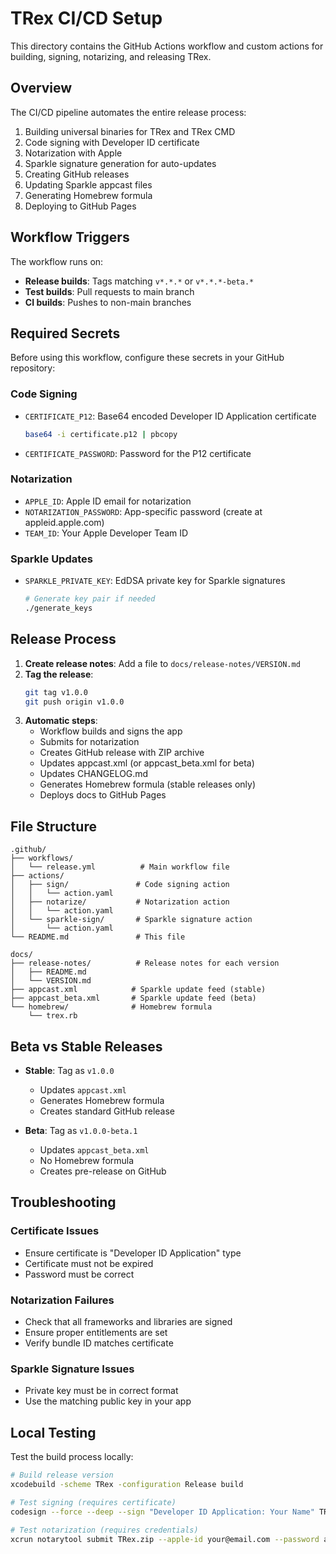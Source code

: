 # TRex CI/CD Setup

This directory contains the GitHub Actions workflow and custom actions for building, signing, notarizing, and releasing TRex.

## Overview

The CI/CD pipeline automates the entire release process:
1. Building universal binaries for TRex and TRex CMD
2. Code signing with Developer ID certificate
3. Notarization with Apple
4. Sparkle signature generation for auto-updates
5. Creating GitHub releases
6. Updating Sparkle appcast files
7. Generating Homebrew formula
8. Deploying to GitHub Pages

## Workflow Triggers

The workflow runs on:
- **Release builds**: Tags matching `v*.*.*` or `v*.*.*-beta.*`
- **Test builds**: Pull requests to main branch
- **CI builds**: Pushes to non-main branches

## Required Secrets

Before using this workflow, configure these secrets in your GitHub repository:

### Code Signing
- `CERTIFICATE_P12`: Base64 encoded Developer ID Application certificate
  ```bash
  base64 -i certificate.p12 | pbcopy
  ```
- `CERTIFICATE_PASSWORD`: Password for the P12 certificate

### Notarization
- `APPLE_ID`: Apple ID email for notarization
- `NOTARIZATION_PASSWORD`: App-specific password (create at appleid.apple.com)
- `TEAM_ID`: Your Apple Developer Team ID

### Sparkle Updates
- `SPARKLE_PRIVATE_KEY`: EdDSA private key for Sparkle signatures
  ```bash
  # Generate key pair if needed
  ./generate_keys
  ```

## Release Process

1. **Create release notes**: Add a file to `docs/release-notes/VERSION.md`
2. **Tag the release**: 
   ```bash
   git tag v1.0.0
   git push origin v1.0.0
   ```
3. **Automatic steps**:
   - Workflow builds and signs the app
   - Submits for notarization
   - Creates GitHub release with ZIP archive
   - Updates appcast.xml (or appcast_beta.xml for beta)
   - Updates CHANGELOG.md
   - Generates Homebrew formula (stable releases only)
   - Deploys docs to GitHub Pages

## File Structure

```
.github/
├── workflows/
│   └── release.yml          # Main workflow file
├── actions/
│   ├── sign/               # Code signing action
│   │   └── action.yaml
│   ├── notarize/           # Notarization action
│   │   └── action.yaml
│   └── sparkle-sign/       # Sparkle signature action
│       └── action.yaml
└── README.md               # This file

docs/
├── release-notes/          # Release notes for each version
│   ├── README.md
│   └── VERSION.md
├── appcast.xml            # Sparkle update feed (stable)
├── appcast_beta.xml       # Sparkle update feed (beta)
└── homebrew/              # Homebrew formula
    └── trex.rb
```

## Beta vs Stable Releases

- **Stable**: Tag as `v1.0.0`
  - Updates `appcast.xml`
  - Generates Homebrew formula
  - Creates standard GitHub release

- **Beta**: Tag as `v1.0.0-beta.1`
  - Updates `appcast_beta.xml`
  - No Homebrew formula
  - Creates pre-release on GitHub

## Troubleshooting

### Certificate Issues
- Ensure certificate is "Developer ID Application" type
- Certificate must not be expired
- Password must be correct

### Notarization Failures
- Check that all frameworks and libraries are signed
- Ensure proper entitlements are set
- Verify bundle ID matches certificate

### Sparkle Signature Issues
- Private key must be in correct format
- Use the matching public key in your app

## Local Testing

Test the build process locally:
```bash
# Build release version
xcodebuild -scheme TRex -configuration Release build

# Test signing (requires certificate)
codesign --force --deep --sign "Developer ID Application: Your Name" TRex.app

# Test notarization (requires credentials)
xcrun notarytool submit TRex.zip --apple-id your@email.com --password app-password --team-id TEAMID
```